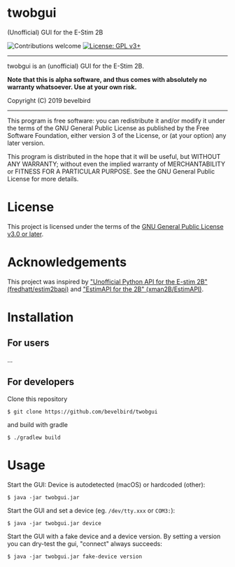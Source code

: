 # twobgui

(Unofficial) GUI for the E-Stim 2B

![Contributions welcome](https://img.shields.io/badge/contributions-welcome-brightgreen.svg)
[![License: GPL v3+](https://img.shields.io/badge/License-GPL%20v3%2B-blue.svg)](https://www.gnu.org/licenses/gpl-3.0) 

---

twobgui is an (unofficial) GUI for the E-Stim 2B.

**Note that this is alpha software, and thus comes with absolutely no warranty whatsoever. Use at your own risk.**

Copyright (C) 2019 bevelbird

---

This program is free software: you can redistribute it and/or modify
it under the terms of the GNU General Public License as published by
the Free Software Foundation, either version 3 of the License, or
(at your option) any later version.

This program is distributed in the hope that it will be useful,
but WITHOUT ANY WARRANTY; without even the implied warranty of
MERCHANTABILITY or FITNESS FOR A PARTICULAR PURPOSE.  See the
GNU General Public License for more details.

# License

This project is licensed under the terms of the [GNU General Public License v3.0 or later](https://www.gnu.org/licenses/gpl-3.0).

# Acknowledgements

This project was inspired by
["Unofficial Python API for the E-stim 2B" (fredhatt/estim2bapi)](https://github.com/fredhatt/estim2bapi)
and ["EstimAPI for the 2B" (xman2B/EstimAPI)](https://github.com/xman2B/EstimAPI).

# Installation

## For users

...

## For developers

Clone this repository

    $ git clone https://github.com/bevelbird/twobgui

and build with gradle

    $ ./gradlew build

# Usage

Start the GUI: Device is autodetected (macOS) or hardcoded (other):

    $ java -jar twobgui.jar

Start the GUI and set a device (eg. `/dev/tty.xxx` or `COM3:`):

    $ java -jar twobgui.jar device
    
Start the GUI with a fake device and a device version. By setting a version you can dry-test the gui, "connect" always succeeds:

    $ java -jar twobgui.jar fake-device version
